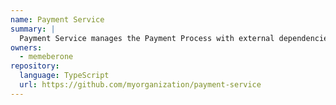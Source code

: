 ```yaml
---
name: Payment Service
summary: |
  Payment Service manages the Payment Process with external dependencies.
owners:
  - memeberone
repository:
  language: TypeScript
  url: https://github.com/myorganization/payment-service
---
```


<NodeGraph />
